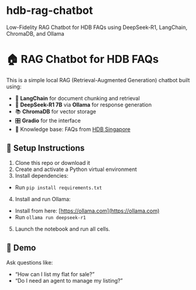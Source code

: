 # hdb-rag-chatbot

Low-Fidelity RAG Chatbot for HDB FAQs using DeepSeek-R1, LangChain, ChromaDB, and Ollama

# 🏠 RAG Chatbot for HDB FAQs

This is a simple local RAG (Retrieval-Augmented Generation) chatbot built using:

- 💬 **LangChain** for document chunking and retrieval
- 🧠 **DeepSeek-R1 7B** via **Ollama** for response generation
- 📚 **ChromaDB** for vector storage
- 🎛 **Gradio** for the interface
- 📄 Knowledge base: FAQs from [HDB Singapore](https://homes.hdb.gov.sg/home/frequently-asked-questions)

## 🔧 Setup Instructions

1. Clone this repo or download it
2. Create and activate a Python virtual environment
3. Install dependencies:

- Run `pip install requirements.txt`

4. Install and run Ollama:

- Install from here: [https://ollama.com](https://ollama.com)
- Run `ollama run deepseek-r1`

5. Launch the notebook and run all cells.

## 🧪 Demo

Ask questions like:

- “How can I list my flat for sale?”
- “Do I need an agent to manage my listing?”
